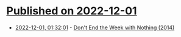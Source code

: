 # [Published on 2022-12-01](index.md)

* [2022-12-01, 01:32:01](https://news.ycombinator.com/item?id=33811033) - [Don't End the Week with Nothing (2014)](https://training.kalzumeus.com/newsletters/archive/do-not-end-the-week-with-nothing)
